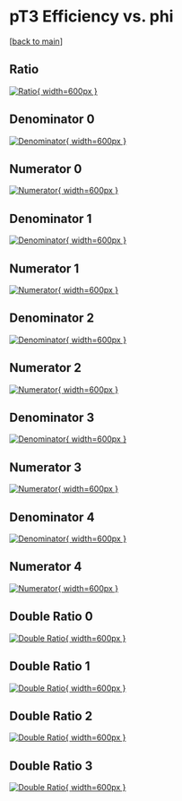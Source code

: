 # pT3 Efficiency vs. phi

[[back to main](./)]



## Ratio

[![Ratio](../mtv/var/pT3_xtr_0_1_eff_phi.png){ width=600px }](../mtv/var/pT3_xtr_0_1_eff_phi.pdf)

## Denominator 0

[![Denominator](../mtv/den/pT3_xtr_0_1_eff_phi_den0.png){ width=600px }](../mtv/den/pT3_xtr_0_1_eff_phi_den0.pdf)

## Numerator 0

[![Numerator](../mtv/num/pT3_xtr_0_1_eff_phi_num0.png){ width=600px }](../mtv/num/pT3_xtr_0_1_eff_phi_num0.pdf)

## Denominator 1

[![Denominator](../mtv/den/pT3_xtr_0_1_eff_phi_den1.png){ width=600px }](../mtv/den/pT3_xtr_0_1_eff_phi_den1.pdf)

## Numerator 1

[![Numerator](../mtv/num/pT3_xtr_0_1_eff_phi_num1.png){ width=600px }](../mtv/num/pT3_xtr_0_1_eff_phi_num1.pdf)

## Denominator 2

[![Denominator](../mtv/den/pT3_xtr_0_1_eff_phi_den2.png){ width=600px }](../mtv/den/pT3_xtr_0_1_eff_phi_den2.pdf)

## Numerator 2

[![Numerator](../mtv/num/pT3_xtr_0_1_eff_phi_num2.png){ width=600px }](../mtv/num/pT3_xtr_0_1_eff_phi_num2.pdf)

## Denominator 3

[![Denominator](../mtv/den/pT3_xtr_0_1_eff_phi_den3.png){ width=600px }](../mtv/den/pT3_xtr_0_1_eff_phi_den3.pdf)

## Numerator 3

[![Numerator](../mtv/num/pT3_xtr_0_1_eff_phi_num3.png){ width=600px }](../mtv/num/pT3_xtr_0_1_eff_phi_num3.pdf)

## Denominator 4

[![Denominator](../mtv/den/pT3_xtr_0_1_eff_phi_den4.png){ width=600px }](../mtv/den/pT3_xtr_0_1_eff_phi_den4.pdf)

## Numerator 4

[![Numerator](../mtv/num/pT3_xtr_0_1_eff_phi_num4.png){ width=600px }](../mtv/num/pT3_xtr_0_1_eff_phi_num4.pdf)

## Double Ratio 0

[![Double Ratio](../mtv/ratio/pT3_xtr_0_1_eff_phi_ratio0.png){ width=600px }](../mtv/ratio/pT3_xtr_0_1_eff_phi_ratio0.pdf)

## Double Ratio 1

[![Double Ratio](../mtv/ratio/pT3_xtr_0_1_eff_phi_ratio1.png){ width=600px }](../mtv/ratio/pT3_xtr_0_1_eff_phi_ratio1.pdf)

## Double Ratio 2

[![Double Ratio](../mtv/ratio/pT3_xtr_0_1_eff_phi_ratio2.png){ width=600px }](../mtv/ratio/pT3_xtr_0_1_eff_phi_ratio2.pdf)

## Double Ratio 3

[![Double Ratio](../mtv/ratio/pT3_xtr_0_1_eff_phi_ratio3.png){ width=600px }](../mtv/ratio/pT3_xtr_0_1_eff_phi_ratio3.pdf)

